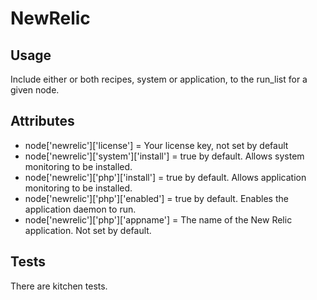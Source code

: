 # NewRelic

## Usage
Include either or both recipes, system or application, to the run_list for a given node.

## Attributes
* node['newrelic']['license'] = Your license key, not set by default
* node['newrelic']['system']['install'] = true by default. Allows system
  monitoring to be installed.
* node['newrelic']['php']['install'] = true by default. Allows application
  monitoring to be installed.
* node['newrelic']['php']['enabled'] = true by default. Enables the application
  daemon to run.
* node['newrelic']['php']['appname'] = The name of the New Relic application.
  Not set by default.

## Tests
There are kitchen tests.
